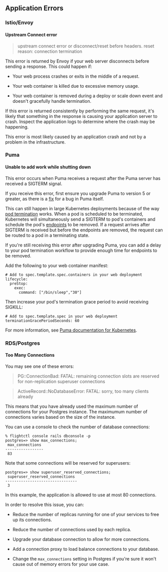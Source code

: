 
## Application Errors

### Istio/Envoy

#### Upstream Connect error

> upstream connect error or disconnect/reset before headers. reset
> reason: connection termination

This error is returned by Envoy if your web server disconnects before
sending a response. This could happen if:

  - Your web process crashes or exits in the middle of a request.

  - Your web container is killed due to excessive memory usage.

  - Your web container is removed during a deploy or scale down event
    and doesn't gracefully handle termination.

If this error is returned consistently by performing the same request,
it's likely that something in the response is causing your application
server to crash. Inspect the application logs to determine where the
crash may be happening.

This error is most likely caused by an application crash and not by a
problem in the infrastructure.

### Puma

#### Unable to add work while shutting down

This error occurs when Puma receives a request after the Puma server has
received a SIGTERM signal.

If you receive this error, first ensure you upgrade Puma to version 5 or
greater, as there is a [fix](https://github.com/puma/puma/pull/2122) for
a bug in Puma itself.

This can still happen in large Kubernetes deployments because of the way
[pod
termination](https://kubernetes.io/docs/concepts/workloads/pods/pod-lifecycle/#pod-termination)
works. When a pod is scheduled to be terminated, Kubernetes will
simultaneously send a SIGTERM to pod's containers and schedule the pod's
[endpoints](https://stackoverflow.com/questions/52857825/what-is-an-endpoint-in-kubernetes)
to be removed. If a request arrives after SIGTERM is received but before
the endpoints are removed, the request can be routed to a pod in a
terminating state.

If you're still receiving this error after upgrading Puma, you can add a
delay to your pod termination workflow to provide enough time for
endpoints to be removed.

Add the following to your web container manifest:

<div class="code panel pdl" style="border-width: 1px;">

<div class="codeContent panelContent pdl">

``` syntaxhighlighter-pre
# Add to spec.template.spec.containers in your web deployment
lifecycle:
  preStop:
    exec:
      command: ["/bin/sleep","30"]
```

</div>

</div>

Then increase your pod's termination grace period to avoid receiving
SIGKILL:

<div class="code panel pdl" style="border-width: 1px;">

<div class="codeContent panelContent pdl">

``` syntaxhighlighter-pre
# Add to spec.template.spec in your web deployment
terminationGracePeriodSeconds: 60
```

</div>

</div>

For more information, see [Puma documentation for
Kubernetes](https://github.com/puma/puma/blob/master/docs/kubernetes.md#graceful-shutdown-and-pod-termination).

### RDS/Postgres

#### Too Many Connections

You may see one of these errors:

> PG::ConnectionBad: FATAL: remaining connection slots are reserved for
> non-replication superuser connections

> ActiveRecord::NoDatabaseError: FATAL: sorry, too many clients already

This means that you have already used the maximum number of connections
for your Postgres instance. The maximumum number of connections varies
based on the size of the instance.

You can use a console to check the number of database connections:

<div class="code panel pdl" style="border-width: 1px;">

<div class="codeContent panelContent pdl">

``` syntaxhighlighter-pre
% flightctl console rails dbconsole -p
postgres=> show max_connections;
 max_connections
-----------------
 83
```

</div>

</div>

Note that some connections will be reserved for superusers:

<div class="code panel pdl" style="border-width: 1px;">

<div class="codeContent panelContent pdl">

``` syntaxhighlighter-pre
postgres=> show superuser_reserved_connections;
 superuser_reserved_connections
--------------------------------
 3
```

</div>

</div>

In this example, the application is allowed to use at most 80
connections.

In order to resolve this issue, you can:

  - Reduce the number of replicas running for one of your services to
    free up its connections.

  - Reduce the number of connections used by each replica.

  - Upgrade your database connection to allow for more connections.

  - Add a connection proxy to load balance connections to your database.

  - Change the `max_connections` setting in Postgres if you're sure it
    won't cause out of memory errors for your use case.
